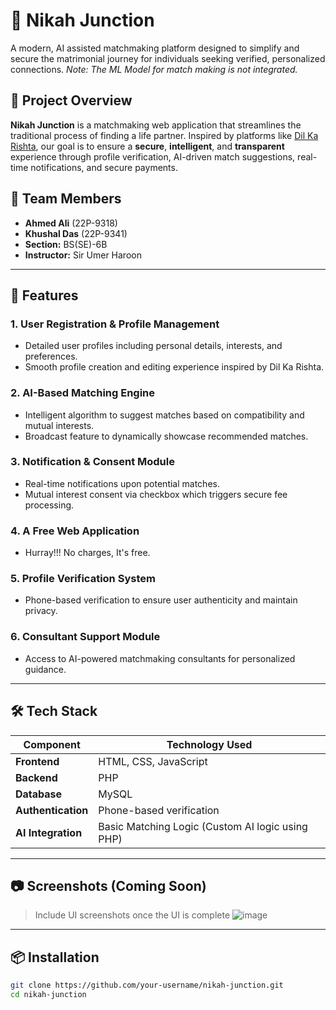 # 💍 Nikah Junction

A modern, AI assisted matchmaking platform designed to simplify and secure the matrimonial journey for individuals seeking verified, personalized connections.
*Note: The ML Model for match making is not integrated.*

## 📌 Project Overview

**Nikah Junction** is a matchmaking web application that streamlines the traditional process of finding a life partner. Inspired by platforms like [Dil Ka Rishta](https://www.dilkarishta.com/), our goal is to ensure a **secure**, **intelligent**, and **transparent** experience through profile verification, AI-driven match suggestions, real-time notifications, and secure payments.

## 👥 Team Members

- **Ahmed Ali** (22P-9318)  
- **Khushal Das** (22P-9341)
- **Section:** BS(SE)-6B  
- **Instructor:** Sir Umer Haroon

---

## 🚀 Features

### 1. User Registration & Profile Management
- Detailed user profiles including personal details, interests, and preferences.
- Smooth profile creation and editing experience inspired by Dil Ka Rishta.

### 2. AI-Based Matching Engine
- Intelligent algorithm to suggest matches based on compatibility and mutual interests.
- Broadcast feature to dynamically showcase recommended matches.

### 3. Notification & Consent Module
- Real-time notifications upon potential matches.
- Mutual interest consent via checkbox which triggers secure fee processing.

### 4. A Free Web Application
- Hurray!!! No charges, It's free.

### 5. Profile Verification System
- Phone-based verification to ensure user authenticity and maintain privacy.

### 6. Consultant Support Module
- Access to AI-powered matchmaking consultants for personalized guidance.

---

## 🛠️ Tech Stack

| Component            | Technology Used         |
|---------------------|-------------------------|
| **Frontend**        | HTML, CSS, JavaScript   |
| **Backend**         | PHP                     |
| **Database**        | MySQL                   |
| **Authentication**  | Phone-based verification|
| **AI Integration**  | Basic Matching Logic (Custom AI logic using PHP) |

---

## 📷 Screenshots (Coming Soon)
> Include UI screenshots once the UI is complete
![image](https://github.com/user-attachments/assets/c7774bd1-49e4-4568-b7f0-74524b3dd29a)


---

## 📦 Installation

```bash
git clone https://github.com/your-username/nikah-junction.git
cd nikah-junction

